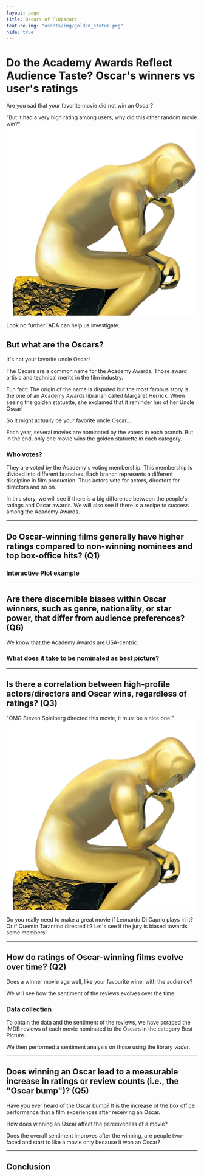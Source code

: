 ```yaml
---
layout: page
title: Oscars of FlOpscars
feature-img: "assets/img/golden_statue.png"
hide: true
---
```


# Do the Academy Awards Reflect Audience Taste? Oscar's winners vs user's ratings

Are you sad that your favorite movie did not win an Oscar? 

<div class="quote-container">
    <div class="quote-bubble">
        “But it had a very high rating among users, why did this other random movie win?”
        <div class="quote-tail"></div>
    </div>
    <img src="assets/img/person.png" alt="Person saying the quote" class="quote-image">
</div>

<!--"But it had a very high rating among users, why did this other random movie win?"-->

Look no further! ADA can help us investigate. 

## But what are the Oscars?
It's not your favorite uncle Oscar!

The Oscars are a common name for the Academy Awards. Those award artisic and technical merits in the film industry. 

Fun fact: The origin of the name is disputed but the most famous story is the one of an Academy Awards librarian called Margaret Herrick. When seeing the golden statuette, she exclamed that it reminder her of her Uncle Oscar! 

So it might actually be your favorite uncle Oscar...

Each year, several movies are nominated by the voters in each branch. But in the end, only one movie wins the golden statuette in each category.

### Who votes?
They are voted by the Academy's voting membership. This membership is divided into different branches. Each branch represents a different discipline in film production. Thus actors vote for actors, directors for directors and so on. 

<!--Maybe cite an award ceremony where nobody understood why a movie won and say that ADA can help us investigate → Nomadland (imo (soph) il était nul), maybe also cite some nominated movies that were not liked (like Once upon a time in Hollywood or why The Grand Budapest Hotel didn’t win in 2015 or like why Barbie didn’t win against Oppenheimer)

Explain what the Academy awards are, fun fact about uncle oscar

Explain nominees vs winners
-->


In this story, we will see if there is a big difference between the people's ratings and Oscar awards. We will also see if there is a recipe to success among the Academy Awards.

* * *

## Do Oscar-winning films generally have higher ratings compared to non-winning nominees and top box-office hits?  (Q1)


<h3>Interactive Plot example</h3>

<div id="plotly-chart"></div>

<script type="text/javascript">
  var trace1 = {
    x: [1, 2, 3, 4],
    y: [10, 11, 12, 13],
    mode: 'lines',
    name: 'Test Line'
  };

  var data = [trace1];

  var layout = {
    title: 'Simple Plotly Example',
    xaxis: {
      title: 'X Axis'
    },
    yaxis: {
      title: 'Y Axis'
    }
  };

  Plotly.newPlot('plotly-chart', data, layout);
</script>

* * *

## Are there discernible biases within Oscar winners, such as genre, nationality, or star power, that differ from audience preferences? (Q6)

We know that the Academy Awards are USA-centric. 

### What does it take to be nominated as best picture?

* * *

## Is there a correlation between high-profile actors/directors and Oscar wins, regardless of ratings? (Q3)

<div class="quote-container">
    <div class="quote-bubble">
        "OMG Steven Spielberg directed this movie, it must be a nice one!"
        <div class="quote-tail"></div>
    </div>
    <img src="assets/img/person.png" alt="Person saying the quote" class="quote-image">
</div>


Do you really need to make a great movie if Leonardo Di Caprio plays in it? Or if Quentin Tarantino directed it? Let's see if the jury is biased towards some members!


* * *


## How do ratings of Oscar-winning films evolve over time? (Q2)

Does a winner movie age well, like your favourite wine, with the audience?

We will see how the sentiment of the reviews evolves over the time.

### Data collection

To obtain the data and the sentiment of the reviews, we have scraped the IMDB reviews of each movie nominated to the Oscars in the category Best Picture. 

We then performed a sentiment analysis on those using the library *vader*. 

* * *

## Does winning an Oscar lead to a measurable increase in ratings or review counts (i.e., the "Oscar bump")? (Q5)

Have you ever heard of the Oscar bump? It is the increase of the box office performance that a film experiences after receiving an Oscar. 

How does winning an Oscar affect the perceiveness of a movie?

Does the overall sentiment improves after the winning, are people two-faced and start to like a movie only because it won an Oscar?



* * *

## Conclusion


